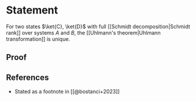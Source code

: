 # Statement
For two states $\ket{C}, \ket{D}$ with full [[Schmidt decomposition|Schmidt rank]] over systems $A$ and $B$, the [[Uhlmann's theorem|Uhlmann transformation]] is unique. 

## Proof



## References
- Stated as a footnote in [[@bostanci+2023]]